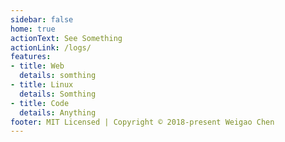 ```yaml
---
sidebar: false
home: true
actionText: See Something
actionLink: /logs/
features:
- title: Web
  details: somthing
- title: Linux
  details: Somthing
- title: Code
  details: Anything
footer: MIT Licensed | Copyright © 2018-present Weigao Chen
---
```



<!-- <RecentArticles> </RecentArticles> -->
<!-- <RecentArticles/> -->
